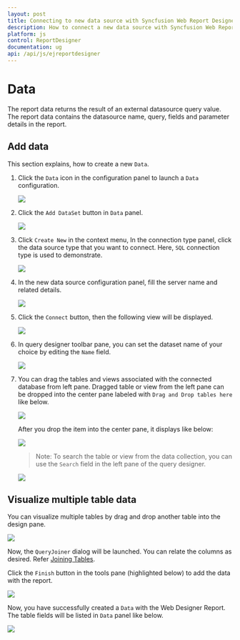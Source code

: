 ```yaml
---
layout: post
title: Connecting to new data source with Syncfusion Web Report Designer
description: How to connect a new data source with Syncfusion Web Report Designer
platform: js
control: ReportDesigner
documentation: ug
api: /api/js/ejreportdesigner
---
```


# Data

The report data returns the result of an external datasource query value. The report data contains the datasource name, query, fields and parameter details in the report.

## Add data

This section explains, how to create a new `Data`.

1. Click the `Data` icon in the configuration panel to launch a `Data` configuration.

   ![](Create-Data-Images/Datasource-Start.png)

2. Click the `Add DataSet` button in `Data` panel.

   ![](Create-Data-Images/Dataset-CreateWizard.png)

3. Click `Create New` in the context menu, In the connection type panel, click the data source type that you want to connect. Here, `SQL` connection type is used to demonstrate.

   ![](Create-Data-Images/SQL-Connect.png)

4. In the new data source configuration panel, fill the server name and related details. 

   ![](Create-Data-Images/Datasource-CreateWizard.png)

5. Click the `Connect` button, then the following view will be displayed.

   ![](Create-Data-Images/Dataset-DesignView.png)

6. In query designer toolbar pane, you can set the dataset name of your choice by editing the `Name` field.

   ![](Create-Data-Images/Dataset-Name-Field.png)

7. You can drag the tables and views associated with the connected database from left pane. Dragged table or view from the left pane can be dropped into the center pane labeled with `Drag and Drop tables here` like below.

   ![](Create-Data-Images/Drag-Table.png)

   After you drop the item into the center pane, it displays like below:

   ![](Create-Data-Images/Table-Visual.png)

   > Note: To search the table or view from the data collection, you can use the `Search` field in the left pane of the query designer.

   ![](Create-Data-Images/Search-Tab.png)

## Visualize multiple table data

You can visualize multiple tables by drag and drop another table into the design pane.

![](Create-Data-Images/Drag-Table2.png)

Now, the `QueryJoiner` dialog will be launched. You can relate the columns as desired. Refer [Joining Tables](/javascript-docs/js/ReportDesigner/transforming-data/joining-tables).

Click the `Finish` button in the tools pane (highlighted below) to add the data with the report.

![](Create-Data-Images/Finish-Dataset.png)

Now, you have successfully created a `Data` with the Web Designer Report. The table fields will be listed in `Data` panel like below.

![](Create-Data-Images/Final-Panel-Dataset.png)
